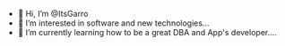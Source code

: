 - 👋 Hi, I’m @ItsGarro
- 👀 I’m interested in software and new technologies...
- 🌱 I’m currently learning how to be a great DBA and App's developer....

<!---
ItsGarro/ItsGarro is a ✨ special ✨ repository because its `README.md` (this file) appears on your GitHub profile.
You can click the Preview link to take a look at your changes.
--->
